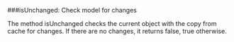 ###isUnchanged: Check model for changes

The method isUnchanged checks the current object with the copy from cache for changes. If there are no changes, it returns false, true otherwise.